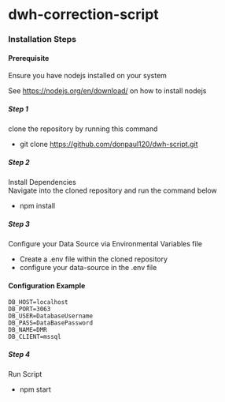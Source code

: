 # dwh-correction-script

### Installation Steps

#### Prerequisite
Ensure you have nodejs installed on your system

See https://nodejs.org/en/download/ on how to install nodejs


##### Step 1
clone the repository by running this command

- git clone https://github.com/donpaul120/dwh-script.git

##### Step 2
Install Dependencies \
Navigate into the cloned repository and run the command below
- npm install

##### Step 3
Configure your Data Source via Environmental Variables file
- Create a .env file within the cloned repository
- configure your data-source in the .env file

#### Configuration Example
```dotenv
DB_HOST=localhost
DB_PORT=3063
DB_USER=DatabaseUsername
DB_PASS=DataBasePassword
DB_NAME=DMR
DB_CLIENT=mssql
```

##### Step 4
Run Script
- npm start
